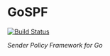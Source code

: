 GoSPF
=====

[![Build Status](https://travis-ci.org/gopistolet/gospf.svg?branch=master)](https://travis-ci.org/gopistolet/gospf)

*Sender Policy Framework for Go*